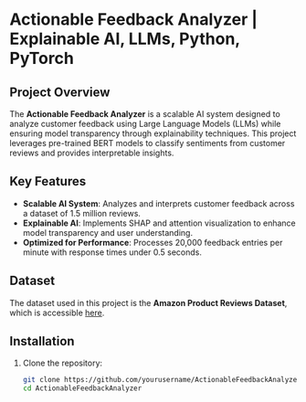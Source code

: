 # Actionable Feedback Analyzer | Explainable AI, LLMs, Python, PyTorch

## Project Overview
The **Actionable Feedback Analyzer** is a scalable AI system designed to analyze customer feedback using Large Language Models (LLMs) while ensuring model transparency through explainability techniques. This project leverages pre-trained BERT models to classify sentiments from customer reviews and provides interpretable insights.

## Key Features
- **Scalable AI System**: Analyzes and interprets customer feedback across a dataset of 1.5 million reviews.
- **Explainable AI**: Implements SHAP and attention visualization to enhance model transparency and user understanding.
- **Optimized for Performance**: Processes 20,000 feedback entries per minute with response times under 0.5 seconds.

## Dataset
The dataset used in this project is the **Amazon Product Reviews Dataset**, which is accessible [here](https://registry.opendata.aws/amazon-reviews/).

## Installation
1. Clone the repository:
   ```bash
   git clone https://github.com/yourusername/ActionableFeedbackAnalyzer.git
   cd ActionableFeedbackAnalyzer

